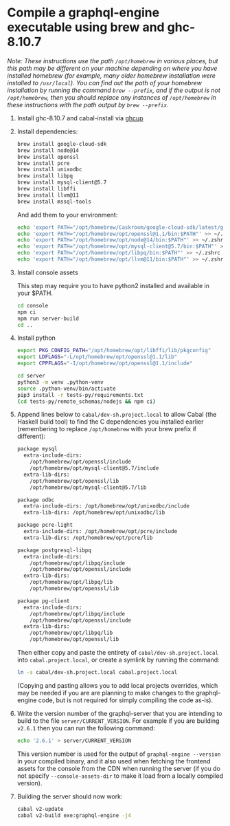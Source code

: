 # Compile a graphql-engine executable using brew and ghc-8.10.7

*Note: These instructions use the path `/opt/homebrew` in various places, but this path may be different on your machine depending on where you have installed homebrew (for example, many older homebrew installation were installed to `/usr/local`). You can find out the path of your homebrew installation by running the command `brew --prefix`, and if the output is not `/opt/homebrew`, then you should replace any instances of `/opt/homebrew` in these instructions with the path output by `brew --prefix`.*

1.  Install ghc-8.10.7 and cabal-install via [ghcup](https://www.haskell.org/ghcup/)

2.  Install dependencies:

    ```sh
    brew install google-cloud-sdk
    brew install node@14
    brew install openssl
    brew install pcre
    brew install unixodbc
    brew install libpq
    brew install mysql-client@5.7
    brew install libffi
    brew install llvm@11
    brew install mssql-tools
    ```

     And add them to your environment:

    ```sh
    echo 'export PATH="/opt/homebrew/Caskroom/google-cloud-sdk/latest/google-cloud-sdk/bin:$PATH"' >> ~/.zshrc
    echo 'export PATH="/opt/homebrew/opt/openssl@1.1/bin:$PATH"' >> ~/.zshrc
    echo 'export PATH="/opt/homebrew/opt/node@14/bin:$PATH"' >> ~/.zshrc
    echo 'export PATH="/opt/homebrew/opt/mysql-client@5.7/bin:$PATH"' >> ~/.zshrc
    echo 'export PATH="/opt/homebrew/opt/libpq/bin:$PATH"' >> ~/.zshrc
    echo 'export PATH="/opt/homebrew/opt/llvm@11/bin:$PATH"' >> ~/.zshrc
    ```


3. Install console assets

   This step may require you to have python2 installed and available in your $PATH.

   ```sh
   cd console
   npm ci
   npm run server-build
   cd ..
   ```

4.  Install python

    ```sh
    export PKG_CONFIG_PATH="/opt/homebrew/opt/libffi/lib/pkgconfig"
    export LDFLAGS="-L/opt/homebrew/opt/openssl@1.1/lib"
    export CPPFLAGS="-I/opt/homebrew/opt/openssl@1.1/include"

    cd server
    python3 -m venv .python-venv
    source .python-venv/bin/activate
    pip3 install -r tests-py/requirements.txt
    (cd tests-py/remote_schemas/nodejs && npm ci)
    ```

5.  Append lines below to `cabal/dev-sh.project.local` to allow Cabal (the Haskell build tool) to find the C dependencies you installed earlier (remembering to replace `/opt/homebrew` with your brew prefix if different):

    ```sh
    package mysql
      extra-include-dirs:
        /opt/homebrew/opt/openssl/include
        /opt/homebrew/opt/mysql-client@5.7/include
      extra-lib-dirs:
        /opt/homebrew/opt/openssl/lib
        /opt/homebrew/opt/mysql-client@5.7/lib

    package odbc
      extra-include-dirs: /opt/homebrew/opt/unixodbc/include
      extra-lib-dirs: /opt/homebrew/opt/unixodbc/lib

    package pcre-light
      extra-include-dirs: /opt/homebrew/opt/pcre/include
      extra-lib-dirs: /opt/homebrew/opt/pcre/lib

    package postgresql-libpq
      extra-include-dirs:
        /opt/homebrew/opt/libpq/include
        /opt/homebrew/opt/openssl/include
      extra-lib-dirs:
        /opt/homebrew/opt/libpq/lib
        /opt/homebrew/opt/openssl/lib

    package pg-client
      extra-include-dirs:
        /opt/homebrew/opt/libpq/include
        /opt/homebrew/opt/openssl/include
      extra-lib-dirs:
        /opt/homebrew/opt/libpq/lib
        /opt/homebrew/opt/openssl/lib
    ```

    Then either copy and paste the entirety of `cabal/dev-sh.project.local` into `cabal.project.local`, or create a symlink by running the command:
    
     ```sh
     ln -s cabal/dev-sh.project.local cabal.project.local
     ```
     
     (Copying and pasting allows you to add local projects overrides, which may be needed if you are are planning to make changes to the graphql-engine code, but is not required for simply compiling the code as-is).

6. Write the version number of the graphql-server that you are intending to build to the file `server/CURRENT_VERSION`.
    For example if you are building `v2.6.1` then you can run the following command:

    ```sh
    echo '2.6.1' > server/CURRENT_VERSION
    ```

    This version number is used for the output of `graphql-engine --version` in your compiled binary, and it also used when fetching the frontend assets for the console from the CDN when running the server (if you do not specify `--console-assets-dir` to make it load from a locally compiled version).

7.  Building the server should now work:

    ```sh
    cabal v2-update
    cabal v2-build exe:graphql-engine -j4
    ```
